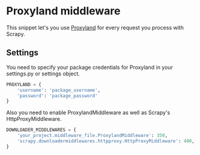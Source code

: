 # Proxyland middleware
This snippet let's you use [Proxyland](https://proxyland.io) for every request you process with Scrapy.

## Settings
You need to specify your package credentials for Proxyland in your settings.py or settings object. 
```Python
PROXYLAND = {
    'username': 'package_username',
    'password': 'package_password'
}
```
Also you need to enable ProxylandMiddleware as well as Scrapy's HttpProxyMiddleware. 
```python
DOWNLOADER_MIDDLEWARES = {
    'your_project.middleware_file.ProxylandMiddleware': 350,
    'scrapy.downloadermiddlewares.httpproxy.HttpProxyMiddleware': 400,
}
```
